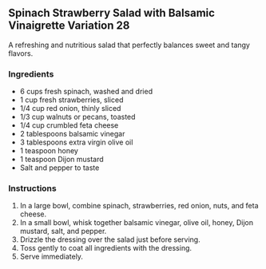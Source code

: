 ## Spinach Strawberry Salad with Balsamic Vinaigrette Variation 28

A refreshing and nutritious salad that perfectly balances sweet and tangy flavors.

### Ingredients

* 6 cups fresh spinach, washed and dried
* 1 cup fresh strawberries, sliced
* 1/4 cup red onion, thinly sliced
* 1/3 cup walnuts or pecans, toasted
* 1/4 cup crumbled feta cheese
* 2 tablespoons balsamic vinegar
* 3 tablespoons extra virgin olive oil
* 1 teaspoon honey
* 1 teaspoon Dijon mustard
* Salt and pepper to taste

### Instructions

1. In a large bowl, combine spinach, strawberries, red onion, nuts, and feta cheese.
2. In a small bowl, whisk together balsamic vinegar, olive oil, honey, Dijon mustard, salt, and pepper.
3. Drizzle the dressing over the salad just before serving.
4. Toss gently to coat all ingredients with the dressing.
5. Serve immediately.